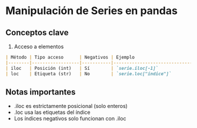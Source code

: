 ﻿
# Manipulación de Series en pandas

## Conceptos clave

1. Acceso a elementos

```markdown
| Método | Tipo acceso      | Negativos | Ejemplo                      | Output   |
|--------|------------------|-----------|------------------------------|----------|
| iloc   | Posición (int)   | Sí        | `serie.iloc[-1]`             | Último   |
| loc    | Etiqueta (str)   | No        | `serie.loc["índice"]`        | Valor    |
```



## Notas importantes

- .iloc es estrictamente posicional (solo enteros)
- .loc usa las etiquetas del índice
- Los índices negativos solo funcionan con .iloc